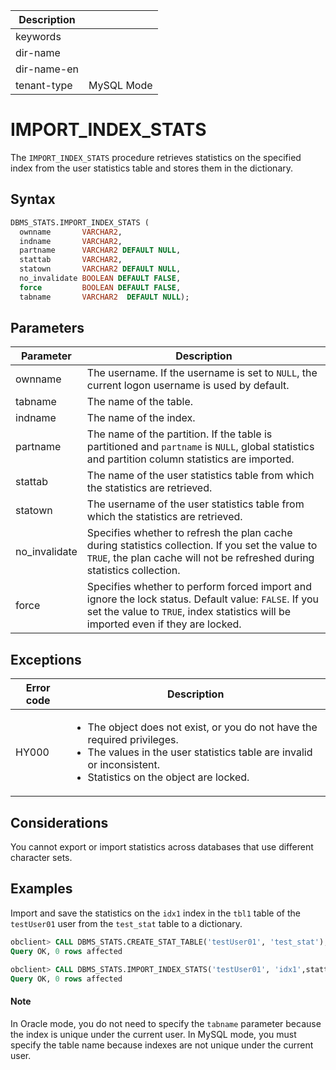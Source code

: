 | Description   |                 |
|---------------|-----------------|
| keywords      |                 |
| dir-name      |                 |
| dir-name-en   |                 |
| tenant-type   | MySQL Mode      |

# IMPORT_INDEX_STATS

The `IMPORT_INDEX_STATS` procedure retrieves statistics on the specified index from the user statistics table and stores them in the dictionary.

## Syntax

```sql
DBMS_STATS.IMPORT_INDEX_STATS (
  ownname       VARCHAR2,
  indname       VARCHAR2,
  partname      VARCHAR2 DEFAULT NULL,
  stattab       VARCHAR2,
  statown       VARCHAR2 DEFAULT NULL,
  no_invalidate BOOLEAN DEFAULT FALSE,
  force         BOOLEAN DEFAULT FALSE,
  tabname       VARCHAR2  DEFAULT NULL);
```

## Parameters

| Parameter | Description |
|---------------|----------------------------------------------------------------------------------|
| ownname | The username. If the username is set to `NULL`, the current logon username is used by default.  |
| tabname | The name of the table.  |
| indname | The name of the index. |
| partname | The name of the partition.  If the table is partitioned and `partname` is `NULL`, global statistics and partition column statistics are imported. |
| stattab | The name of the user statistics table from which the statistics are retrieved.  |
| statown | The username of the user statistics table from which the statistics are retrieved.  |
| no_invalidate | Specifies whether to refresh the plan cache during statistics collection. If you set the value to `TRUE`, the plan cache will not be refreshed during statistics collection.  |
| force | Specifies whether to perform forced import and ignore the lock status. Default value: `FALSE`.  If you set the value to `TRUE`, index statistics will be imported even if they are locked.  |



## Exceptions

| Error code | Description |
|-----------|-------------------|
| HY000 | <ul><li>The object does not exist, or you do not have the required privileges. </li><li>The values in the user statistics table are invalid or inconsistent. </li><li>Statistics on the object are locked. </li></ul> |

## Considerations

You cannot export or import statistics across databases that use different character sets.

## Examples

Import and save the statistics on the `idx1` index in the `tbl1` table of the `testUser01` user from the `test_stat` table to a dictionary.

```sql
obclient> CALL DBMS_STATS.CREATE_STAT_TABLE('testUser01', 'test_stat');
Query OK, 0 rows affected

obclient> CALL DBMS_STATS.IMPORT_INDEX_STATS('testUser01', 'idx1',stattab=>'test_stat',tabname=>'tbl1',no_invalidate=>FALSE);
Query OK, 0 rows affected
```

<main id="notice" type='explain'>
    <h4>Note</h4>
    <p>In Oracle mode, you do not need to specify the <code>tabname</code> parameter because the index is unique under the current user. In MySQL mode, you must specify the table name because indexes are not unique under the current user. </p>
</main>
